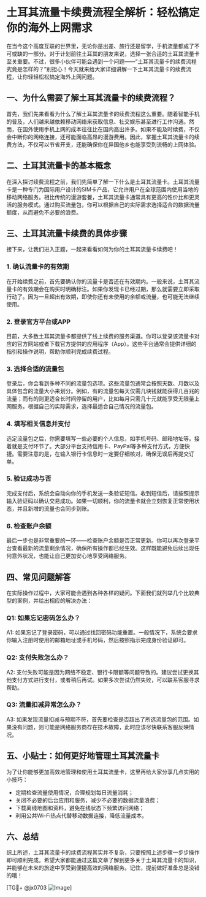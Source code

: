 # 土耳其流量卡续费流程全解析：轻松搞定你的海外上网需求

在当今这个高度互联的世界里，无论你是出差、旅行还是留学，手机流量都成了不可或缺的一部分。对于计划前往土耳其的朋友来说，选择一张合适的土耳其流量卡至关重要。不过，很多小伙伴可能会遇到一个问题——“土耳其流量卡的续费流程究竟是怎样的？”别担心！今天就来给大家详细讲解一下土耳其流量卡的续费流程，让你轻轻松松搞定海外上网问题。

## 一、为什么需要了解土耳其流量卡的续费流程？

首先，我们先来看看为什么了解土耳其流量卡的续费流程这么重要。随着智能手机的普及，人们越来越依赖移动网络来获取信息、社交娱乐甚至进行工作沟通。然而，在国外使用手机上网的成本往往比在国内高出许多。如果不能及时续费，不仅会中断你的网络连接，还可能面临高昂的漫游费用。因此，掌握土耳其流量卡的续费方法，不仅可以节省开支，还能确保你在异国他乡也能享受到流畅的上网体验。

## 二、土耳其流量卡的基本概念

在深入探讨续费流程之前，我们先简单了解一下什么是土耳其流量卡。土耳其流量卡是一种专门为国际用户设计的SIM卡产品，它允许用户在全球范围内使用当地的移动网络服务。相比传统的漫游套餐，土耳其流量卡通常具有更高的性价比和更灵活的服务模式。通过购买流量包，你可以根据自己的实际需求选择适合的数据流量额度，从而避免不必要的浪费。

## 三、土耳其流量卡续费的具体步骤

接下来，让我们进入正题，一起来看看如何为你的土耳其流量卡续费吧！

### 1. 确认流量卡的有效期

在开始续费之前，首先要确认你的流量卡是否还在有效期内。一般来说，土耳其流量卡的有效期会在购买时明确标注。如果你发现卡已经过期，那么就需要立即采取行动了。因为一旦超出有效期，即使你还有未使用的余额或流量，也可能无法继续使用。

### 2. 登录官方平台或APP

目前，大多数土耳其流量卡都提供了线上续费的服务渠道。你可以登录该流量卡对应的官方网站或者下载官方提供的应用程序（App）。这些平台通常会提供详细的指引和操作说明，帮助你顺利完成续费过程。

### 3. 选择合适的流量包

登录后，你会看到多种不同的流量包选项。这些流量包通常会按照天数、月数以及具体包含的流量大小来划分。例如，有的流量包每天仅需几块钱就能获得几百兆的流量；而有的则更适合长时间停留的用户，比如每月只需几十元就能享受无限量上网服务。根据自己的实际需求，选择最适合自己情况的流量包。

### 4. 填写相关信息并支付

选定流量包之后，你需要填写一些必要的个人信息，如手机号码、邮箱地址等。接着就是支付环节了。大部分平台支持信用卡、PayPal等多种支付方式，方便快捷。需要注意的是，在输入银行卡信息时一定要仔细核对，确保无误后再提交订单。

### 5. 验证成功与否

完成支付后，系统会自动向你的手机发送一条验证短信。收到短信后，请按照提示输入验证码以确认交易成功。如果一切顺利，你的流量卡就会立刻恢复正常使用状态，并且新增的流量也会同步到账。

### 6. 检查账户余额

最后一步也是非常重要的一环——检查账户余额是否正常更新。你可以再次登录平台查看最新的流量剩余情况，确保所有操作都已经生效。这样既能避免后续出现任何意外状况，也能让自己更加安心地享受网络服务。

## 四、常见问题解答

在实际操作过程中，大家可能会遇到各种各样的疑问。下面我们就列举几个比较典型的案例，并给出相应的解决办法：

### Q1: 如果忘记密码怎么办？
A1: 如果忘记了登录密码，可以通过找回密码功能重置。一般情况下，系统会要求你输入注册时使用的邮箱地址或手机号码，然后按照指示完成身份验证即可。

### Q2: 支付失败怎么办？
A2: 支付失败可能是因为网络不稳定、银行卡限额等问题导致的。建议尝试更换其他支付方式进行支付，或者稍后再试。如果多次尝试仍然失败，可以联系客服寻求帮助。

### Q3: 流量扣减异常怎么办？
A3: 如果发现流量扣减与预期不符，首先要检查是否超出了所选流量包的范围。如果没有问题，则可能是网络服务商存在技术故障，此时应该尽快联系客服反映情况。

## 五、小贴士：如何更好地管理土耳其流量卡

为了让你能够更加高效地管理和使用土耳其流量卡，这里再给大家分享几点实用的小技巧：

- 定期检查流量使用情况，合理规划每日流量消耗；
- 关闭不必要的后台应用和服务，减少不必要的数据流量浪费；
- 下载离线地图和资料，避免在线状态下频繁访问网络；
- 利用公共Wi-Fi热点代替移动数据连接，降低流量成本。

## 六、总结

综上所述，土耳其流量卡的续费流程其实并不复杂，只要按照上述步骤一步步操作即可顺利完成。希望大家都能通过这篇文章了解到更多关于土耳其流量卡的知识，并能够在未来的旅途中享受到便捷高效的网络服务。记住，提前做好准备总是没错的哦！

[TG💪+ @jx0703 ![Image](https://github.com/user-attachments/assets/dbca1d08-cadb-493c-b0ec-ad6f7a83f270)]